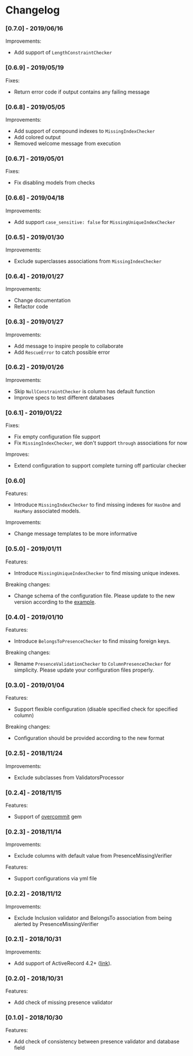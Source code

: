 # Changelog

### [0.7.0] - 2019/06/16

Improvements:
- Add support of `LengthConstraintChecker`

### [0.6.9] - 2019/05/19

Fixes: 
- Return error code if output contains any failing message 

### [0.6.8] - 2019/05/05

Improvements:
- Add support of compound indexes to `MissingIndexChecker`
- Add colored output
- Removed welcome message from execution

### [0.6.7] - 2019/05/01

Fixes:
- Fix disabling models from checks

### [0.6.6] - 2019/04/18

Improvements:
- Add support `case_sensitive: false` for `MissingUniqueIndexChecker` 

### [0.6.5] - 2019/01/30

Improvements:
- Exclude superclasses associations from `MissingIndexChecker`

### [0.6.4] - 2019/01/27

Improvements:
- Change documentation
- Refactor code

### [0.6.3] - 2019/01/27

Improvements:
- Add message to inspire people to collaborate
- Add `RescueError` to catch possible error

### [0.6.2] - 2019/01/26

Improvements:
- Skip `NullConstraintChecker` is column has default function
- Improve specs to test different databases

### [0.6.1] - 2019/01/22

Fixes:
- Fix empty configuration file support
- Fix `MissingIndexChecker`, we don't support `through` associations for now

Improves:
- Extend configuration to support complete turning off particular checker

### [0.6.0]

Features:
- Introduce `MissingIndexChecker` to find missing indexes for `HasOne` and `HasMany` associated models.

Improvements:
- Change message templates to be more informative

### [0.5.0] - 2019/01/11

Features:
- Introduce `MissingUniqueIndexChecker` to find missing unique indexes.

Breaking changes:
- Change schema of the configuration file. Please update to the new version according to the [example](example/.database_consistency.yml).

### [0.4.0] - 2019/01/10

Features:
- Introduce `BelongsToPresenceChecker` to find missing foreign keys.

Breaking changes:
- Rename `PresenceValidationChecker` to `ColumnPresenceChecker` for simplicity. Please update your configuration files properly.

### [0.3.0] - 2019/01/04

Features:
- Support flexible configuration (disable specified check for specified column)

Breaking changes:
- Configuration should be provided according to the new format 

### [0.2.5] - 2018/11/24

Improvements:
- Exclude subclasses from ValidatorsProcessor

### [0.2.4] - 2018/11/15

Features:
- Support of [overcommit](https://github.com/brigade/overcommit) gem

### [0.2.3] - 2018/11/14

Improvements:
- Exclude columns with default value from PresenceMissingVerifier
 
Features:
- Support configurations via yml file

### [0.2.2] - 2018/11/12

Improvements:

- Exclude Inclusion validator and BelongsTo association from being alerted by PresenceMissingVerifier

### [0.2.1] - 2018/10/31

Improvements:

- Add support of ActiveRecord 4.2+ ([link](https://github.com/djezzzl/database_consistency/pull/2)).

### [0.2.0] - 2018/10/31

Features:

- Add check of missing presence validator

### [0.1.0] - 2018/10/30

Features:

- Add check of consistency between presence validator and database field
